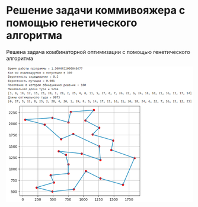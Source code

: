 # Решение задачи коммивояжера с помощью генетического алгоритма
Решена задача комбинаторной оптимизации с помощью генетического алгоритма

![Итоговый маршрут](/result.png "Итоговый маршрут")
